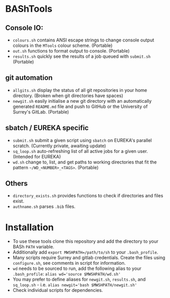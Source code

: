 # BAShTools

## Console IO:
- `colours.sh` contains ANSI escape strings to change console output colours in the `MTools` colour scheme. (Portable)
- `out.sh` functions to format output to console. (Portable)
- `results.sh` quickly see the results of a job queued with `submit.sh` (Portable)

## git automation
- `allgits.sh` display the status of all git repositories in your home directory. (Broken when git directories have spaces)
- `newgit.sh` easily initialise a new git directory with an automatically generated `README.md` file and push to GitHub or the University of Surrey's GitLab. (Portable)

## sbatch / EUREKA specific
- `submit.sh` submit a given script using `sbatch` on EUREKA's parallel scratch. (Currently private, awaiting update)
- `sq_loop.sh` auto-refreshing list of all active jobs for a given user. (Intended for EUREKA)
- `wd.sh` change to, list, and get paths to working directories that fit the pattern `~/WD_<NUMBER>_<TAGS>`. (Portable)

## Others
- `directory_exists.sh` provides functions to check if directories and files exist.
- `authname.sh` parses `.bib` files.

# Installation

  * To use these tools clone this repository and add the directory to your BASh `PATH` variable.
  * Additionally add `export MWSHPATH=/path/to/sh` to your `.bash_profile`. 
  * Many scripts require Surrey and gitlab credentials. Create the files using `configure.sh`, see comments in script for information.
  * `wd` needs to be sourced to run, add the following alias to your `.bash_profile`: `alias wd='source $MWSHPATH/wd.sh'`
  * You may prefer to define aliases for `newgit.sh`, `results.sh`, and `sq_loop.sh` - i.e. `alias newgit='bash $MWSHPATH/newgit.sh'`
  * Check individual scripts for dependencies.